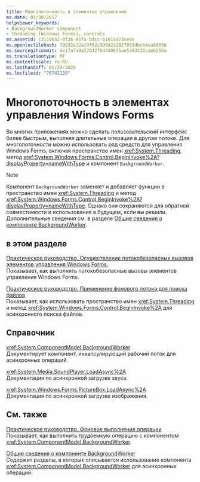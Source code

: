 ```yaml
---
title: Многопоточность в элементах управления
ms.date: 03/30/2017
helpviewer_keywords:
- BackgroundWorker component
- threading [Windows Forms], controls
ms.assetid: c311d652-0f26-45fa-bdcc-b1615d73ce4e
ms.openlocfilehash: 79832e12a10f02c909d2a28270594bcb4ea68656
ms.sourcegitcommit: de17a7a0a37042f0d4406f5ae5393531caeb25ba
ms.translationtype: MT
ms.contentlocale: ru-RU
ms.lasthandoff: 01/24/2020
ms.locfileid: "76742139"
---
```

# <a name="multithreading-in-windows-forms-controls"></a>Многопоточность в элементах управления Windows Forms
Во многих приложениях можно сделать пользовательский интерфейс более быстрым, выполняя длительные операции в другом потоке. Для многопоточности можно использовать ряд средств для управления Windows Forms, включая пространство имен <xref:System.Threading>, метод <xref:System.Windows.Forms.Control.BeginInvoke%2A?displayProperty=nameWithType> и компонент `BackgroundWorker`.  
  
> [!NOTE]
> Компонент `BackgroundWorker` заменяет и добавляет функции в пространство имен <xref:System.Threading> и метод <xref:System.Windows.Forms.Control.BeginInvoke%2A?displayProperty=nameWithType>. Однако они сохраняются для обратной совместимости и использования в будущем, если вы решили. Дополнительные сведения см. в разделе [Общие сведения о компоненте BackgroundWorker](backgroundworker-component-overview.md).  
  
## <a name="in-this-section"></a>в этом разделе  
 [Практическое руководство. Осуществление потокобезопасных вызовов элементов управления Windows Forms.](how-to-make-thread-safe-calls-to-windows-forms-controls.md)  
 Показывает, как выполнять потокобезопасные вызовы элементов управления Windows Forms.  
  
 [Практическое руководство. Применение фонового потока для поиска файлов](how-to-use-a-background-thread-to-search-for-files.md)  
 Показывает, как использовать пространство имен <xref:System.Threading> и метод <xref:System.Windows.Forms.Control.BeginInvoke%2A> для асинхронного поиска файлов.  
  
## <a name="reference"></a>Справочник  
 <xref:System.ComponentModel.BackgroundWorker>  
 Документирует компонент, инкапсулирующий рабочий поток для асинхронных операций.  
  
 <xref:System.Media.SoundPlayer.LoadAsync%2A>  
 Документация по асинхронной загрузке звука.  
  
 <xref:System.Windows.Forms.PictureBox.LoadAsync%2A>  
 Документация по асинхронной загрузке изображения.  
  
## <a name="related-sections"></a>См. также  
 [Практическое руководство. Фоновое выполнение операции](how-to-run-an-operation-in-the-background.md)  
 Показывает, как выполнить трудоемкую операцию с компонентом <xref:System.ComponentModel.BackgroundWorker>.  
  
 [Общие сведения о компоненте BackgroundWorker](backgroundworker-component-overview.md)  
 Содержит разделы, в которых описывается использование компонента <xref:System.ComponentModel.BackgroundWorker> для асинхронных операций.
